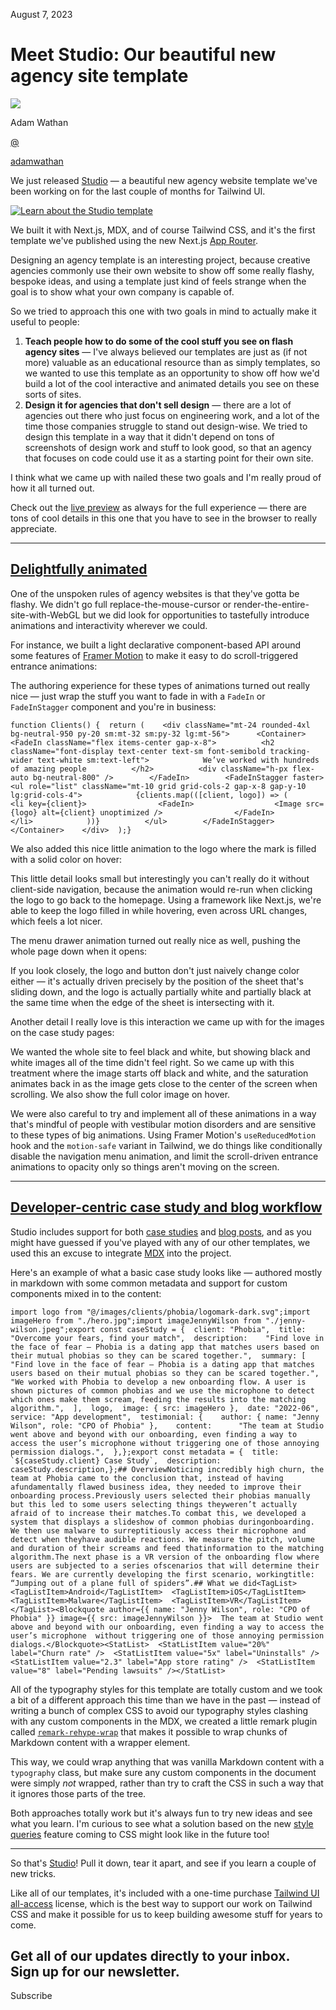 <!--$-->

<!--/$-->

August 7, 2023

# Meet Studio: Our beautiful new agency site template

![](/_next/image?url=%2F_next%2Fstatic%2Fmedia%2Fadamwathan.f69b0b90.jpg\&w=96\&q=75)

Adam Wathan

[@](https://twitter.com/adamwathan)

<!-- -->

[adamwathan](https://twitter.com/adamwathan)

We just released [Studio](https://tailwindui.com/templates/studio) — a beautiful new agency website template we've been working on for the last couple of months for Tailwind UI.

[![Learn about the Studio template](/_next/image?url=%2F_next%2Fstatic%2Fmedia%2Ftemplate.37676ea1.png\&w=3840\&q=75)](https://tailwindui.com/templates/studio)

We built it with Next.js, MDX, and of course Tailwind CSS, and it's the first template we've published using the new Next.js [App Router](https://nextjs.org/docs/app).

Designing an agency template is an interesting project, because creative agencies commonly use their own website to show off some really flashy, bespoke ideas, and using a template just kind of feels strange when the goal is to show what your own company is capable of.

So we tried to approach this one with two goals in mind to actually make it useful to people:

1. **Teach people how to do some of the cool stuff you see on flash agency sites** — I've always believed our templates are just as (if not more) valuable as an educational resource than as simply templates, so we wanted to use this template as an opportunity to show off how we'd build a lot of the cool interactive and animated details you see on these sorts of sites.
1. **Design it for agencies that don't sell design** — there are a lot of agencies out there who just focus on engineering work, and a lot of the time those companies struggle to stand out design-wise. We tried to design this template in a way that it didn't depend on tons of screenshots of design work and stuff to look good, so that an agency that focuses on code could use it as a starting point for their own site.

I think what we came up with nailed these two goals and I'm really proud of how it all turned out.

Check out the [live preview](https://studio.tailwindui.com/) as always for the full experience — there are tons of cool details in this one that you have to see in the browser to really appreciate.

***

## [Delightfully animated](#delightfully-animated)

One of the unspoken rules of agency websites is that they've gotta be flashy. We didn't go full replace-the-mouse-cursor or render-the-entire-site-with-WebGL but we did look for opportunities to tastefully introduce animations and interactivity wherever we could.

For instance, we built a light declarative component-based API around some features of [Framer Motion](https://www.framer.com/motion/) to make it easy to do scroll-triggered entrance animations:

[](https://assets.tailwindcss.com/blog/2023-08-07-meet-studio-our-new-agency-template/scroll-entrance-animations.mp4)

The authoring experience for these types of animations turned out really nice — just wrap the stuff you want to fade in with a `FadeIn` or `FadeInStagger` component and you're in business:

```
function Clients() {  return (    <div className="mt-24 rounded-4xl bg-neutral-950 py-20 sm:mt-32 sm:py-32 lg:mt-56">      <Container>        <FadeIn className="flex items-center gap-x-8">          <h2 className="font-display text-center text-sm font-semibold tracking-wider text-white sm:text-left">            We’ve worked with hundreds of amazing people          </h2>          <div className="h-px flex-auto bg-neutral-800" />        </FadeIn>        <FadeInStagger faster>          <ul role="list" className="mt-10 grid grid-cols-2 gap-x-8 gap-y-10 lg:grid-cols-4">            {clients.map(([client, logo]) => (              <li key={client}>                <FadeIn>                  <Image src={logo} alt={client} unoptimized />                </FadeIn>              </li>            ))}          </ul>        </FadeInStagger>      </Container>    </div>  );}
```

We also added this nice little animation to the logo where the mark is filled with a solid color on hover:

[](https://assets.tailwindcss.com/blog/2023-08-07-meet-studio-our-new-agency-template/logo-hover-animation.mp4)

This little detail looks small but interestingly you can't really do it without client-side navigation, because the animation would re-run when clicking the logo to go back to the homepage. Using a framework like Next.js, we're able to keep the logo filled in while hovering, even across URL changes, which feels a lot nicer.

The menu drawer animation turned out really nice as well, pushing the whole page down when it opens:

[](https://assets.tailwindcss.com/blog/2023-08-07-meet-studio-our-new-agency-template/menu-slide-animation.mp4)

If you look closely, the logo and button don't just naively change color either — it's actually driven precisely by the position of the sheet that's sliding down, and the logo is actually partially white and partially black at the same time when the edge of the sheet is intersecting with it.

Another detail I really love is this interaction we came up with for the images on the case study pages:

[](https://assets.tailwindcss.com/blog/2023-08-07-meet-studio-our-new-agency-template/scroll-saturation-animation.mp4)

We wanted the whole site to feel black and white, but showing black and white images all of the time didn't feel right. So we came up with this treatment where the image starts off black and white, and the saturation animates back in as the image gets close to the center of the screen when scrolling. We also show the full color image on hover.

We were also careful to try and implement all of these animations in a way that's mindful of people with vestibular motion disorders and are sensitive to these types of big animations. Using Framer Motion's `useReducedMotion` hook and the `motion-safe` variant in Tailwind, we do things like conditionally disable the navigation menu animation, and limit the scroll-driven entrance animations to opacity only so things aren't moving on the screen.

***

## [Developer-centric case study and blog workflow](#developer-centric-case-study-and-blog-workflow)

Studio includes support for both [case studies](https://studio.tailwindui.com/work/family-fund) and [blog posts](https://studio.tailwindui.com/blog/future-of-web-development), and as you might have guessed if you've played with any of our other templates, we used this an excuse to integrate [MDX](https://mdxjs.com/) into the project.

Here's an example of what a basic case study looks like — authored mostly in markdown with some common metadata and support for custom components mixed in to the content:

```
import logo from "@/images/clients/phobia/logomark-dark.svg";import imageHero from "./hero.jpg";import imageJennyWilson from "./jenny-wilson.jpeg";export const caseStudy = {  client: "Phobia",  title: "Overcome your fears, find your match",  description:    "Find love in the face of fear — Phobia is a dating app that matches users based on their mutual phobias so they can be scared together.",  summary: [    "Find love in the face of fear — Phobia is a dating app that matches users based on their mutual phobias so they can be scared together.",    "We worked with Phobia to develop a new onboarding flow. A user is shown pictures of common phobias and we use the microphone to detect which ones make them scream, feeding the results into the matching algorithm.",  ],  logo,  image: { src: imageHero },  date: "2022-06",  service: "App development",  testimonial: {    author: { name: "Jenny Wilson", role: "CPO of Phobia" },    content:      "The team at Studio went above and beyond with our onboarding, even finding a way to access the user’s microphone without triggering one of those annoying permission dialogs.",  },};export const metadata = {  title: `${caseStudy.client} Case Study`,  description: caseStudy.description,};## OverviewNoticing incredibly high churn, the team at Phobia came to the conclusion that, instead of having afundamentally flawed business idea, they needed to improve their onboarding process.Previously users selected their phobias manually but this led to some users selecting things theyweren’t actually afraid of to increase their matches.To combat this, we developed a system that displays a slideshow of common phobias duringonboarding. We then use malware to surreptitiously access their microphone and detect when theyhave audible reactions. We measure the pitch, volume and duration of their screams and feed thatinformation to the matching algorithm.The next phase is a VR version of the onboarding flow where users are subjected to a series ofscenarios that will determine their fears. We are currently developing the first scenario, workingtitle: “Jumping out of a plane full of spiders”.## What we did<TagList>  <TagListItem>Android</TagListItem>  <TagListItem>iOS</TagListItem>  <TagListItem>Malware</TagListItem>  <TagListItem>VR</TagListItem></TagList><Blockquote author={{ name: "Jenny Wilson", role: "CPO of Phobia" }} image={{ src: imageJennyWilson }}>  The team at Studio went above and beyond with our onboarding, even finding a way to access the user’s microphone  without triggering one of those annoying permission dialogs.</Blockquote><StatList>  <StatListItem value="20%" label="Churn rate" />  <StatListItem value="5x" label="Uninstalls" />  <StatListItem value="2.3" label="App store rating" />  <StatListItem value="8" label="Pending lawsuits" /></StatList>
```

All of the typography styles for this template are totally custom and we took a bit of a different approach this time than we have in the past — instead of writing a bunch of complex CSS to avoid our typography styles clashing with any custom components in the MDX, we created a little remark plugin called [`remark-rehype-wrap`](https://github.com/bradlc/remark-rehype-wrap) that makes it possible to wrap chunks of Markdown content with a wrapper element.

This way, we could wrap anything that was vanilla Markdown content with a `typography` class, but make sure any custom components in the document were simply *not* wrapped, rather than try to craft the CSS in such a way that it ignores those parts of the tree.

Both approaches totally work but it's always fun to try new ideas and see what you learn. I'm curious to see what a solution based on the new [style queries](https://ishadeed.com/article/css-container-style-queries/) feature coming to CSS might look like in the future too!

***

So that's [Studio](https://tailwindui.com/templates/studio)! Pull it down, tear it apart, and see if you learn a couple of new tricks.

Like all of our templates, it's included with a one-time purchase [Tailwind UI all-access](https://tailwindui.com/all-access) license, which is the best way to support our work on Tailwind CSS and make it possible for us to keep building awesome stuff for years to come.

Get all of our updates directly to your inbox.\
Sign up for our newsletter.
---------------------------

Subscribe

<!--$-->

<!--/$-->
